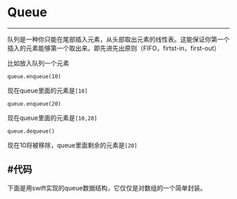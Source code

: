﻿# Queue



---

队列是一种你只能在尾部插入元素，从头部取出元素的线性表。这能保证你第一个插入的元素能够第一个取出来。即先进先出原则（FIFO，firtst-in，first-out）

比如放入队列一个元素

`queue.enqueue(10)`

现在queue里面的元素是`[10]`

`queue.enqueue(20)`

现在queue里面的元素是`[10,20]`

`queue.dequeue()`

现在10将被移除，queue里面剩余的元素是`[20]`

#代码
---
下面是用swift实现的queue数据结构，它仅仅是对数组的一个简单封装。
```

```







